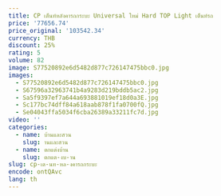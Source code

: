 ```yaml
---
title: CP เต็นท์หลังคารถกระบะ Universal ใหม่ Hard TOP Light เต็นท์รถ
price: '77656.74'
price_original: '103542.34'
currency: THB
discount: 25%
rating: 5
volume: 82
image: S77520892e6d5482d877c726147475bbc0.jpg
images:
  - S77520892e6d5482d877c726147475bbc0.jpg
  - S67596a32963741b4a9283d219bddb5ac2.jpg
  - Sa5f9397ef7a644a693881019ef18d0a3E.jpg
  - Sc177bc74dff84a618aab878f1fa0700fQ.jpg
  - Se04043ffa5034f6cba26389a33211fc7d.jpg
video: ''
categories:
  - name: บ้านและสวน
    slug: านและสวน
  - name: ตกแต่งบ้าน
    slug: ตกแต-งบ-าน
slug: cp-เต-นท-หล-งคารถกระบะ
encode: ontQAvc
lang: th
---
```

  